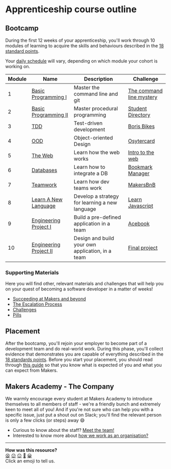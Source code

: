 # Apprenticeship course outline

## Bootcamp

During the first 12 weeks of your apprenticeship, you'll work through 10 modules of learning to acquire the skills and behaviours described in the [18 standard points](https://airtable.com/shrTRRuegEe7fQ49t).

Your [daily schedule](daily_schedule.md) will vary, depending on which module
your cohort is working on.

| Module  | Name | Description | Challenge |
| --- | --- | --- | --- |
| 1 | [Basic Programming I](../apprenticeship_module_outlines.md#modules-1--2-basic-programming) | Master the command line and git | [The command line mystery](https://github.com/makersacademy/clmystery) |
| 2 | [Basic Programming II](../apprenticeship_module_outlines.md#modules-1--2-basic-programming) | Master procedural programming | [Student Directory](https://github.com/makersacademy/student-directory/blob/master/README.md)|
| 3 | [TDD](../apprenticeship_module_outlines.md#module-3-test-driven-development) | Test-driven development | [Boris Bikes](../boris_bikes/0_challenge_map.md) |
| 4 | [OOD](../apprenticeship_module_outlines.md#module-4-object-oriented-design) | Object-oriented Design | [Osytercard](../oystercard/README.md) |
| 5 | [The Web](../apprenticeship_module_outlines.md#module-5-the-web) | Learn how the web works | [Intro to the web](../intro_to_the_web/README.md) |
| 6 | [Databases](../apprenticeship_module_outlines.md#module-6-databases) | Learn how to integrate a DB | [Bookmark Manager](../bookmark_manager/00_challenge_map.md) |
| 7 | [Teamwork](../apprenticeship_module_outlines##week-7-makersbnb) | Learn how dev teams work | [MakersBnB](https://github.com/makersacademy/course/blob/master/makersbnb/README.md) |
| 8 | [Learn A New Language](../apprenticeship_module_outlines.md#module-7-learn-a-new-language) | Develop a strategy for learning a new language | [Learn Javascript](../thermostat_es6/README.md) |
| 9 | [Engineering Project I](../apprenticeship_module_outlines.md#module-8-engineering-project-i) | Build a pre-defined application in a team | [Acebook](../engineering_projects/README.md) |
| 10 | [Engineering Project II](../final_projects/README.md) | Design and build your own application, in a team | [Final project](../final_projects/README.md) |

### Supporting Materials

Here you will find other, relevant materials and challenges that will help you on your quest of becoming a software developer in a matter of weeks!

- [Succeeding at Makers and beyond](succeeding_at_makers_and_beyond.md)
- [The Escalation Process](https://github.com/makersacademy/course/blob/29a5e4a3c1776d32eda8f3ee55edc1dd124b05ba/pills/escalation_process.md)
- [Challenges](https://github.com/makersacademy/course/blob/master/challenges/challenges.md)
- [Pills](https://github.com/makersacademy/course/blob/master/pills.md)

## Placement

After the bootcamp, you'll rejoin your employer to become part of a development team and do real-world work.  During this phase, you'll collect evidence that demonstrates you are capable of everything described in the [18 standards points](https://airtable.com/shrTRRuegEe7fQ49t).  Before you start your placement, you should read through [this guide](https://github.com/makersacademy/apprenticeships-resources/blob/master/README.md) so that you know what is expected of you and what you can expect from Makers.

## Makers Academy - The Company

We warmly encourage every student at Makers Academy to introduce themselves to all members of staff - we're a friendly bunch and extremely keen to meet all of you! And if you're not sure who can help you with a specific issue, just put a shout out on Slack; you'll find the relevant person is only a few clicks (or steps) away :smile:

- Curious to know about the staff? [Meet the team!](http://www.makersacademy.com/team/)
- Interested to know more about [how we work as an organisation?](https://blog.makersacademy.com/search?q=management)

<!-- BEGIN GENERATED SECTION DO NOT EDIT -->

---

**How was this resource?**  
[😫](https://airtable.com/shrUJ3t7KLMqVRFKR?prefill_Repository=course&prefill_File=apprenticeship_starting_pack/README.md&prefill_Sentiment=😫) [😕](https://airtable.com/shrUJ3t7KLMqVRFKR?prefill_Repository=course&prefill_File=apprenticeship_starting_pack/README.md&prefill_Sentiment=😕) [😐](https://airtable.com/shrUJ3t7KLMqVRFKR?prefill_Repository=course&prefill_File=apprenticeship_starting_pack/README.md&prefill_Sentiment=😐) [🙂](https://airtable.com/shrUJ3t7KLMqVRFKR?prefill_Repository=course&prefill_File=apprenticeship_starting_pack/README.md&prefill_Sentiment=🙂) [😀](https://airtable.com/shrUJ3t7KLMqVRFKR?prefill_Repository=course&prefill_File=apprenticeship_starting_pack/README.md&prefill_Sentiment=😀)  
Click an emoji to tell us.

<!-- END GENERATED SECTION DO NOT EDIT -->
